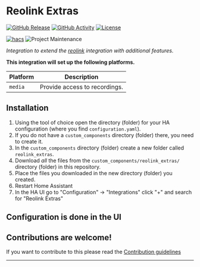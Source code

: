 # Reolink Extras

[![GitHub Release][releases-shield]][releases]
[![GitHub Activity][commits-shield]][commits]
[![License][license-shield]](LICENSE)

[![hacs][hacsbadge]][hacs]
![Project Maintenance][maintenance-shield]

_Integration to extend the [reolink][reolink] integration with additional features._

**This integration will set up the following platforms.**

Platform | Description
-- | --
`media` | Provide access to recordings.

## Installation

1. Using the tool of choice open the directory (folder) for your HA configuration (where you find `configuration.yaml`).
1. If you do not have a `custom_components` directory (folder) there, you need to create it.
1. In the `custom_components` directory (folder) create a new folder called `reolink_extras`.
1. Download _all_ the files from the `custom_components/reolink_extras/` directory (folder) in this repository.
1. Place the files you downloaded in the new directory (folder) you created.
1. Restart Home Assistant
1. In the HA UI go to "Configuration" -> "Integrations" click "+" and search for "Reolink Extras"

## Configuration is done in the UI

<!---->

## Contributions are welcome!

If you want to contribute to this please read the [Contribution guidelines](CONTRIBUTING.md)

***

[reolink]: https://www.home-assistant.io/integrations/reolink
[reolink_extras]: https://github.com/xannor/ha_reolink_extras
[commits-shield]: https://img.shields.io/github/commit-activity/y/xannor/reolink_extras.svg?style=for-the-badge
[commits]: https://github.com/xannor/reolink_extras/commits/main
[hacs]: https://github.com/hacs/integration
[hacsbadge]: https://img.shields.io/badge/HACS-Custom-orange.svg?style=for-the-badge
[license-shield]: https://img.shields.io/github/license/xannor/reolink_extras.svg?style=for-the-badge
[maintenance-shield]: https://img.shields.io/badge/maintainer-Xannor%20%40xannor-blue.svg?style=for-the-badge
[releases-shield]: https://img.shields.io/github/release/xannor/reolink_extras.svg?style=for-the-badge
[releases]: https://github.com/xannor/reolink_extras/releases
